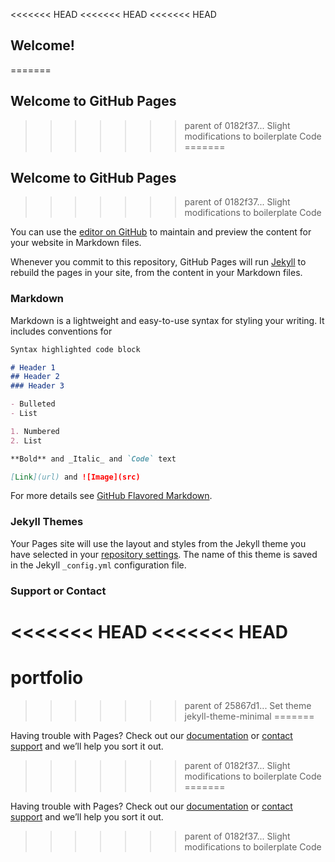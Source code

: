 <<<<<<< HEAD
<<<<<<< HEAD
<<<<<<< HEAD
## Welcome!
=======
## Welcome to GitHub Pages
>>>>>>> parent of 0182f37... Slight modifications to boilerplate Code
=======
## Welcome to GitHub Pages
>>>>>>> parent of 0182f37... Slight modifications to boilerplate Code

You can use the [editor on GitHub](https://github.com/dCO2/portfolio/edit/master/README.md) to maintain and preview the content for your website in Markdown files.

Whenever you commit to this repository, GitHub Pages will run [Jekyll](https://jekyllrb.com/) to rebuild the pages in your site, from the content in your Markdown files.

### Markdown

Markdown is a lightweight and easy-to-use syntax for styling your writing. It includes conventions for

```markdown
Syntax highlighted code block

# Header 1
## Header 2
### Header 3

- Bulleted
- List

1. Numbered
2. List

**Bold** and _Italic_ and `Code` text

[Link](url) and ![Image](src)
```

For more details see [GitHub Flavored Markdown](https://guides.github.com/features/mastering-markdown/).

### Jekyll Themes

Your Pages site will use the layout and styles from the Jekyll theme you have selected in your [repository settings](https://github.com/dCO2/portfolio/settings). The name of this theme is saved in the Jekyll `_config.yml` configuration file.

### Support or Contact
<<<<<<< HEAD
<<<<<<< HEAD
=======
# portfolio
>>>>>>> parent of 25867d1... Set theme jekyll-theme-minimal
=======

Having trouble with Pages? Check out our [documentation](https://help.github.com/categories/github-pages-basics/) or [contact support](https://github.com/contact) and we’ll help you sort it out.
>>>>>>> parent of 0182f37... Slight modifications to boilerplate Code
=======

Having trouble with Pages? Check out our [documentation](https://help.github.com/categories/github-pages-basics/) or [contact support](https://github.com/contact) and we’ll help you sort it out.
>>>>>>> parent of 0182f37... Slight modifications to boilerplate Code
